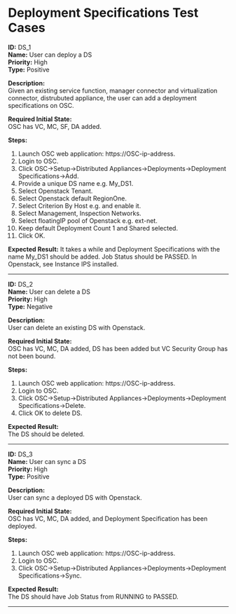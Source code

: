 # Deployment Specifications Test Cases

**ID:** DS_1  
**Name:** User can deploy a DS  
**Priority:** High  
**Type:** Positive  

**Description:**  
Given an existing service function, manager connector and virtualization connector, distrubuted appliance, the user can add a deployment specifications on OSC.

**Required Initial State:**  
OSC has VC, MC, SF, DA added.  

**Steps:**    
1. Launch OSC web application: https://OSC-ip-address.  
2. Login to OSC.  
3. Click OSC->Setup->Distributed Appliances->Deployments->Deployment Specifications->Add.  
4. Provide a unique DS name e.g. My_DS1.  
5. Select Openstack Tenant.  
6. Select Openstack default RegionOne.  
7. Select Criterion By Host e.g. and enable it.  
8. Select Management, Inspection Networks.  
9. Select floatingIP pool of Openstack e.g. ext-net.   
10. Keep default Deployment Count 1 and Shared selected.  
11. Click OK.  

**Expected Result:**
It takes a while and Deployment Specifications with the name My_DS1 should be added. Job Status should be PASSED. In Openstack, see Instance IPS installed.  

****

**ID:** DS_2  
**Name:** User can delete a DS  
**Priority:** High  
**Type:** Negative  

**Description:**  
User can delete an existing DS with Openstack.  

**Required Initial State:**  
OSC has VC, MC, DA added, DS has been added but VC Security Group has not been bound.  

**Steps:**    
1. Launch OSC web application: https://OSC-ip-address.  
2. Login to OSC.  
3. Click OSC->Setup->Distributed Appliances->Deployments->Deployment Specifications->Delete.  
4. Click OK to delete DS.  

**Expected Result:**  
The DS should be deleted.

****

**ID:** DS_3  
**Name:** User can sync a DS  
**Priority:** High  
**Type:** Positive  

**Description:**  
User can sync a deployed DS with Openstack.  

**Required Initial State:**  
OSC has VC, MC, DA added, and Deployment Specification has been deployed.  

**Steps:**    
1. Launch OSC web application: https://OSC-ip-address.  
2. Login to OSC.  
3. Click OSC->Setup->Distributed Appliances->Deployments->Deployment Specifications->Sync.  

**Expected Result:**  
The DS should have Job Status from RUNNING to PASSED.  

****
